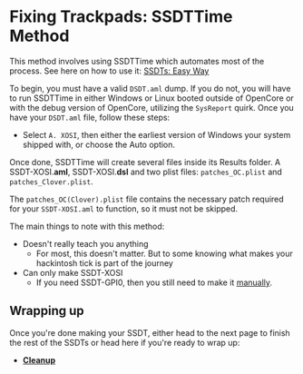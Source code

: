 # Fixing Trackpads: SSDTTime Method

This method involves using SSDTTime which automates most of the process. See here on how to use it: [SSDTs: Easy Way](/ssdt-methods/ssdt-easy.md)

To begin, you must have a valid `DSDT.aml` dump.  If you do not, you will have to run SSDTTime in either Windows or Linux booted outside of OpenCore or with the debug version of OpenCore, utilizing the `SysReport` quirk.  Once you have your `DSDT.aml` file, follow these steps:

* Select `A. XOSI`, then either the earliest version of Windows your system shipped with, or choose the Auto option.

Once done, SSDTTime will create several files inside its Results folder.  A SSDT-XOSI.**aml**, SSDT-XOSI.**dsl** and two plist files: `patches_OC.plist` and `patches_Clover.plist`.

The `patches_OC(Clover).plist` file contains the necessary patch required for your `SSDT-XOSI.aml` to function, so it must not be skipped.

The main things to note with this method:

* Doesn't really teach you anything
  * For most, this doesn't matter. But to some knowing what makes your hackintosh tick is part of the journey
* Can only make SSDT-XOSI
  * If you need SSDT-GPI0, then you still need to make it [manually](/Laptops/trackpad-methods/manual.md).

## Wrapping up

Once you're done making your SSDT, either head to the next page to finish the rest of the SSDTs or head here if you're ready to wrap up:

* [**Cleanup**](/cleanup.md)
